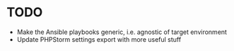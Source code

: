 # TODO

- Make the Ansible playbooks generic, i.e. agnostic of target environment
- Update PHPStorm settings export with more useful stuff
